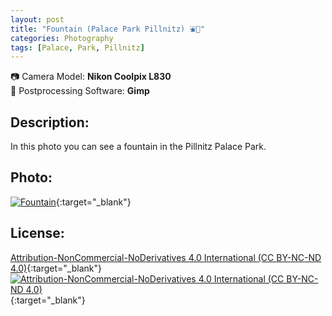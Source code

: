 ```yaml
---
layout: post
title: "Fountain (Palace Park Pillnitz) ⛲🏰"
categories: Photography
tags: [Palace, Park, Pillnitz]
---
```

📷 Camera Model: **Nikon Coolpix L830**<br />
💾 Postprocessing Software: **Gimp**
## Description:
In this photo you can see a fountain in the Pillnitz Palace Park.
## Photo:
[![Fountain](https://live.staticflickr.com/65535/51964824508_b4675759ab_c_d.jpg)](https://www.flickr.com/photos/mike_ravenblack/51964824508){:target="_blank"}
## License:
[Attribution-NonCommercial-NoDerivatives 4.0 International (CC BY-NC-ND 4.0)](https://creativecommons.org/licenses/by-nc-nd/4.0/){:target="_blank"} \
[![Attribution-NonCommercial-NoDerivatives 4.0 International (CC BY-NC-ND 4.0)](https://i.creativecommons.org/l/by-nc-nd/4.0/88x31.png)](http://creativecommons.org/licenses/by-nc-nd/4.0/){:target="_blank"}